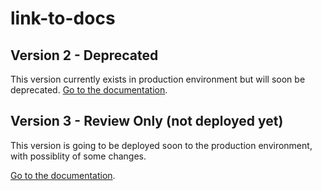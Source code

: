 # link-to-docs

## Version 2 - Deprecated
This version currently exists in production environment but will soon be deprecated.
[Go to the documentation](http://ec2-54-175-164-201.compute-1.amazonaws.com:4180/consumer-interation-index.html).

## Version 3 - Review Only (not deployed yet)
This version is going to be deployed soon to the production environment, with possiblity of some changes.

[Go to the documentation](http://ec2-54-175-164-201.compute-1.amazonaws.com:4180/v3/consumer-interation-index.html).


